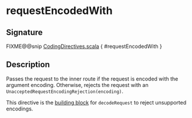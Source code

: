 <a id="requestencodedwith"></a>
# requestEncodedWith

## Signature

FIXME@@snip [CodingDirectives.scala](../../../../../../../../../akka-http/src/main/scala/akka/http/scaladsl/server/directives/CodingDirectives.scala) { #requestEncodedWith }

## Description

Passes the request to the inner route if the request is encoded with the argument encoding. Otherwise, rejects the request with an `UnacceptedRequestEncodingRejection(encoding)`.

This directive is the [building block](@github@/akka-http/src/main/scala/akka/http/scaladsl/server/directives/CodingDirectives.scala) for `decodeRequest` to reject unsupported encodings.